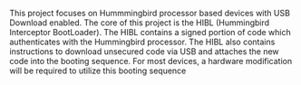 This project focuses on Hummmingbird processor based devices with USB Download enabled.  The core of this project is the HIBL (Hummingbird Interceptor BootLoader).  The HIBL contains a signed portion of code which authenticates with the Hummingbird processor.  The HIBL also contains instructions to download unsecured code via USB and attaches the new code into the booting sequence.   For most devices, a hardware modification will be required to utilize this booting sequence
